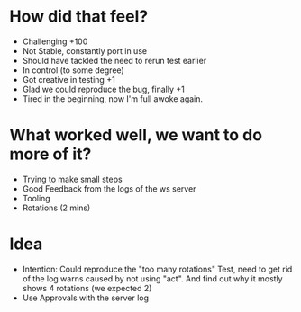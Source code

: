 # How did that feel?
- Challenging +100
- Not Stable, constantly port in use
- Should have tackled the need to rerun test earlier
- In control (to some degree)
- Got creative in testing +1
- Glad we could reproduce the bug, finally +1
- Tired in the beginning, now I'm full awoke again.

# What worked well, we want to do more of it?
- Trying to make small steps 
- Good Feedback from the logs of the ws server
- Tooling
- Rotations (2 mins)

# Idea
- Intention: Could reproduce the "too many rotations" Test, need to get rid of the log warns caused by not using "act". And find out why it mostly shows 4 rotations (we expected 2)
- Use Approvals with the server log
